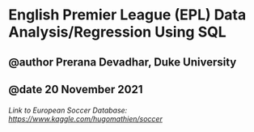 # English Premier League (EPL) Data Analysis/Regression Using SQL
##   @author Prerana Devadhar, Duke University   
##   @date 20 November 2021 
######   Link to European Soccer Database: https://www.kaggle.com/hugomathien/soccer
